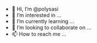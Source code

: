 - 👋 Hi, I’m @polysasi
- 👀 I’m interested in ...
- 🌱 I’m currently learning ...
- 💞️ I’m looking to collaborate on ...
- 📫 How to reach me ...

<!---
polysasi/polysasi is a ✨ special ✨ repository because its `README.md` (this file) appears on your GitHub profile.
You can click the Preview link to take a look at your changes.
--->
